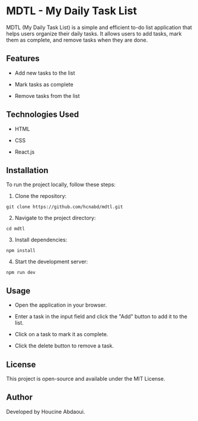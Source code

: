 # MDTL - My Daily Task List

MDTL (My Daily Task List) is a simple and efficient to-do list application that helps users organize their daily tasks. It allows users to add tasks, mark them as complete, and remove tasks when they are done.

## Features

- Add new tasks to the list

- Mark tasks as complete

- Remove tasks from the list

## Technologies Used

- HTML

- CSS

- React.js

## Installation

To run the project locally, follow these steps:

1. Clone the repository:

```
git clone https://github.com/hcnabd/mdtl.git
```

2. Navigate to the project directory:

```
cd mdtl
```

3. Install dependencies:

```
npm install
```

4. Start the development server:

```
npm run dev
```

## Usage

- Open the application in your browser.

- Enter a task in the input field and click the "Add" button to add it to the list.

- Click on a task to mark it as complete.

- Click the delete button to remove a task.

## License

This project is open-source and available under the MIT License.

## Author

Developed by Houcine Abdaoui.

